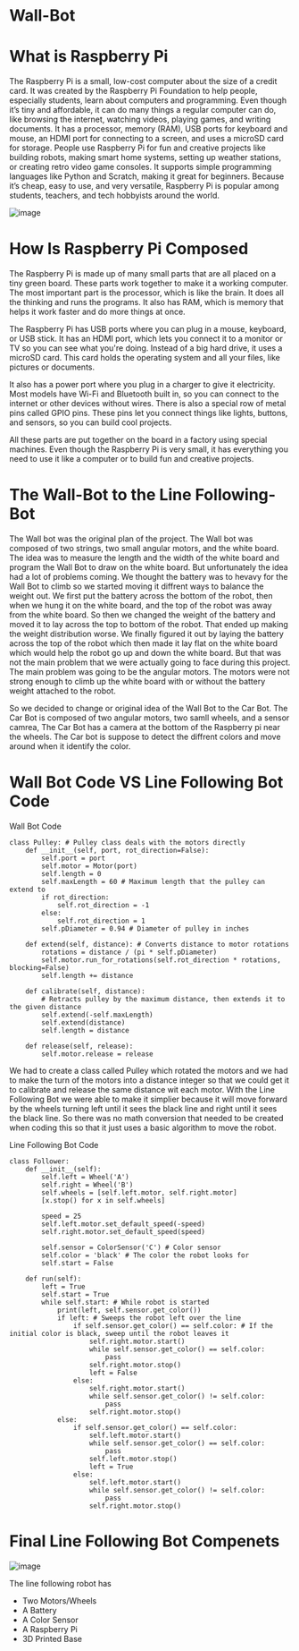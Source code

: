 # Wall-Bot

# What is Raspberry Pi
The Raspberry Pi is a small, low-cost computer about the size of a credit card. It was created by the Raspberry Pi Foundation to help people, especially students, learn about computers and programming. Even though it’s tiny and affordable, it can do many things a regular computer can do, like browsing the internet, watching videos, playing games, and writing documents. It has a processor, memory (RAM), USB ports for keyboard and mouse, an HDMI port for connecting to a screen, and uses a microSD card for storage. People use Raspberry Pi for fun and creative projects like building robots, making smart home systems, setting up weather stations, or creating retro video game consoles. It supports simple programming languages like Python and Scratch, making it great for beginners. Because it’s cheap, easy to use, and very versatile, Raspberry Pi is popular among students, teachers, and tech hobbyists around the world.

![image](https://github.com/user-attachments/assets/32da7c9e-c094-47df-b7ef-89e8f2c31c7e)

# How Is Raspberry Pi Composed 
The Raspberry Pi is made up of many small parts that are all placed on a tiny green board. These parts work together to make it a working computer. The most important part is the processor, which is like the brain. It does all the thinking and runs the programs. It also has RAM, which is memory that helps it work faster and do more things at once.

The Raspberry Pi has USB ports where you can plug in a mouse, keyboard, or USB stick. It has an HDMI port, which lets you connect it to a monitor or TV so you can see what you're doing. Instead of a big hard drive, it uses a microSD card. This card holds the operating system and all your files, like pictures or documents.

It also has a power port where you plug in a charger to give it electricity. Most models have Wi-Fi and Bluetooth built in, so you can connect to the internet or other devices without wires. There is also a special row of metal pins called GPIO pins. These pins let you connect things like lights, buttons, and sensors, so you can build cool projects.

All these parts are put together on the board in a factory using special machines. Even though the Raspberry Pi is very small, it has everything you need to use it like a computer or to build fun and creative projects.
# The Wall-Bot to the Line Following-Bot
The Wall bot was the original plan of the project. The Wall bot was composed of two strings, two small angular motors, and the white board. The idea was to measure the length and the width of the white board and program the Wall Bot to draw on the white board. But unfortunately the idea had a lot of problems coming. We thought the battery was to hevavy for the Wall Bot to climb so we started moving it diffrent ways to balance the weight out. We first put the battery across the bottom of the robot, then when we hung it on the white board, and the top of the robot was away from the white board. So then we changed the weight of the battery and moved it to lay across the top to bottom of the robot. That ended up making the weight distribution worse. We finally figured it out by laying the battery across the top of the robot which then made it lay flat on the white board which would help the robot go up and down the white board. But that was not the main problem that we were actually going to face during this project. The main problem was going to be the angular motors. The motors were not strong enough to climb up the white board with or without the battery weight attached to the robot. 

So we decided to change or original idea of the Wall Bot to the Car Bot. The Car Bot is composed of two angular motors, two samll wheels, and a sensor camrea, The Car Bot has a camera at the bottom of the Raspberry pi near the wheels. The Car bot is suppose to detect the diffrent colors and move around when it identify the color.

# Wall Bot Code VS Line Following Bot Code

Wall Bot Code

```
class Pulley: # Pulley class deals with the motors directly
    def __init__(self, port, rot_direction=False):
        self.port = port
        self.motor = Motor(port)
        self.length = 0
        self.maxLength = 60 # Maximum length that the pulley can extend to
        if rot_direction:
            self.rot_direction = -1
        else:
            self.rot_direction = 1
        self.pDiameter = 0.94 # Diameter of pulley in inches
        
    def extend(self, distance): # Converts distance to motor rotations
        rotations = distance / (pi * self.pDiameter)
        self.motor.run_for_rotations(self.rot_direction * rotations, blocking=False)
        self.length += distance
    
    def calibrate(self, distance):
        # Retracts pulley by the maximum distance, then extends it to the given distance
        self.extend(-self.maxLength)
        self.extend(distance)
        self.length = distance
        
    def release(self, release):
        self.motor.release = release
  ```
We had to create a class called Pulley which rotated the motors and we had to make the turn of the motors into a distance integer so that we could get it to calibrate and release the same distance wit each motor. With the Line Following Bot we were able to make it simplier because it will move forward by the wheels turning left until it sees the black line and right until it sees the black line. So there was no math conversion that needed to be created when coding this so that it just uses a basic algorithm to move the robot.

Line Following Bot Code
```
class Follower:
    def __init__(self):
        self.left = Wheel('A')
        self.right = Wheel('B')
        self.wheels = [self.left.motor, self.right.motor]
        [x.stop() for x in self.wheels]
        
        speed = 25
        self.left.motor.set_default_speed(-speed)
        self.right.motor.set_default_speed(speed)
        
        self.sensor = ColorSensor('C') # Color sensor
        self.color = 'black' # The color the robot looks for
        self.start = False
        
    def run(self):
        left = True
        self.start = True
        while self.start: # While robot is started
            print(left, self.sensor.get_color())
            if left: # Sweeps the robot left over the line
                if self.sensor.get_color() == self.color: # If the initial color is black, sweep until the robot leaves it
                    self.right.motor.start()
                    while self.sensor.get_color() == self.color:
                        pass
                    self.right.motor.stop()
                    left = False
                else:
                    self.right.motor.start()
                    while self.sensor.get_color() != self.color:
                        pass
                    self.right.motor.stop()                    
            else:
                if self.sensor.get_color() == self.color:
                    self.left.motor.start()
                    while self.sensor.get_color() == self.color:
                        pass
                    self.left.motor.stop()
                    left = True
                else:
                    self.left.motor.start()
                    while self.sensor.get_color() != self.color:
                        pass
                    self.right.motor.stop()
```
# Final Line Following Bot Compenets

![image](https://github.com/user-attachments/assets/a101454c-57a9-4aa2-acd4-658baad782af)

The line following robot has
- Two Motors/Wheels
- A Battery
- A Color Sensor
- A Raspberry Pi
- 3D Printed Base


